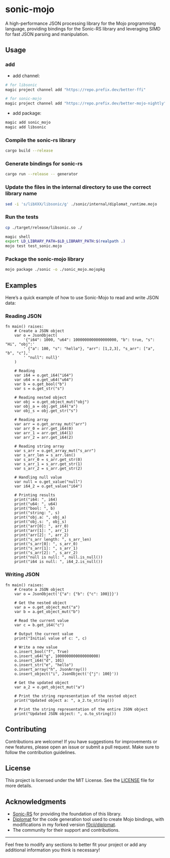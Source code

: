 # sonic-mojo
A high-performance JSON processing library for the Mojo programming language, providing bindings for the Sonic-RS library and leveraging SIMD for fast JSON parsing and manipulation.

## Usage

### add 

- add channel:

```bash
# for libsonic
magic project channel add "https://repo.prefix.dev/better-ffi" 

# for sonic-mojo
magic project channel add "https://repo.prefix.dev/better-mojo-nightly"


```

- add package:

```bash
magic add sonic_mojo
magic add libsonic

```


### Compile the sonic-rs library

```bash
cargo build --release
```

### Generate bindings for sonic-rs

```bash
cargo run --release -- generator
```

### Update the files in the internal directory to use the correct library name

```bash
sed -i 's/libXXX/libsonic/g' ./sonic/internal/diplomat_runtime.mojo
```

### Run the tests

```bash
cp ./target/release/libsonic.so ./

magic shell
export LD_LIBRARY_PATH=$LD_LIBRARY_PATH:$(realpath .)
mojo test test_sonic.mojo
```

### Package the sonic-mojo library

```bash
mojo package ./sonic -o ./sonic_mojo.mojopkg
```

## Examples

Here’s a quick example of how to use Sonic-Mojo to read and write JSON data:

### Reading JSON

```mojo
fn main() raises:
    # Create a JSON object
    var o = JsonObject(
        '{"i64": 1000, "u64": 1000000000000000000, "b": true, "s": "Hi", "obj":'
        ' {"a": 100, "s": "hello"}, "arr": [1,2,3], "s_arr": ["a", "b", "c"],'
        ' "null": null}'
    )

    # Reading
    var i64 = o.get_i64("i64")
    var u64 = o.get_u64("u64")
    var b = o.get_bool("b")
    var s = o.get_str("s")

    # Reading nested object
    var obj = o.get_object_mut("obj")
    var obj_a = obj.get_i64("a")
    var obj_s = obj.get_str("s")

    # Reading array
    var arr = o.get_array_mut("arr")
    var arr_0 = arr.get_i64(0)
    var arr_1 = arr.get_i64(1)
    var arr_2 = arr.get_i64(2)

    # Reading string array
    var s_arr = o.get_array_mut("s_arr")
    var s_arr_len = s_arr.len()
    var s_arr_0 = s_arr.get_str(0)
    var s_arr_1 = s_arr.get_str(1)
    var s_arr_2 = s_arr.get_str(2)

    # Handling null value
    var null = o.get_value("null")
    var i64_2 = o.get_value("i64")

    # Printing results
    print("i64: ", i64)
    print("u64: ", u64)
    print("bool: ", b)
    print("string: ", s)
    print("obj.a: ", obj_a)
    print("obj.s: ", obj_s)
    print("arr[0]: ", arr_0)
    print("arr[1]: ", arr_1)
    print("arr[2]: ", arr_2)
    print("s_arr length: ", s_arr_len)
    print("s_arr[0]: ", s_arr_0)
    print("s_arr[1]: ", s_arr_1)
    print("s_arr[2]: ", s_arr_2)
    print("null is null: ", null.is_null())
    print("i64 is null: ", i64_2.is_null())
```

### Writing JSON

```mojo
fn main() raises:
    # Create a JSON object
    var o = JsonObject('{"a": {"b": {"c": 100}}}')

    # Get the nested object
    var a = o.get_object_mut("a")
    var b = a.get_object_mut("b")

    # Read the current value
    var c = b.get_i64("c")

    # Output the current value
    print("Initial value of c: ", c)

    # Write a new value
    o.insert_bool("f", True)
    o.insert_u64("g", 1000000000000000000)
    o.insert_i64("d", 101)
    o.insert_str("e", "hello")
    o.insert_array("h", JsonArray())
    o.insert_object("i", JsonObject('{"j": 100}'))

    # Get the updated object
    var a_2 = o.get_object_mut("a")

    # Print the string representation of the nested object
    print("Updated object a: ", a_2.to_string())

    # Print the string representation of the entire JSON object
    print("Updated JSON object: ", o.to_string())
```

## Contributing

Contributions are welcome! If you have suggestions for improvements or new features, please open an issue or submit a pull request. Make sure to follow the contribution guidelines.

## License

This project is licensed under the MIT License. See the [LICENSE](LICENSE) file for more details.

## Acknowledgments

- [Sonic-RS](https://github.com/cloudwego/sonic-rs) for providing the foundation of this library.
- [Diplomat](https://github.com/rust-diplomat/diplomat) for the code generation tool used to create Mojo bindings, with modifications in my forked version [f0cii/diplomat](https://github.com/f0cii/diplomat).
- The community for their support and contributions.

---

Feel free to modify any sections to better fit your project or add any additional information you think is necessary!